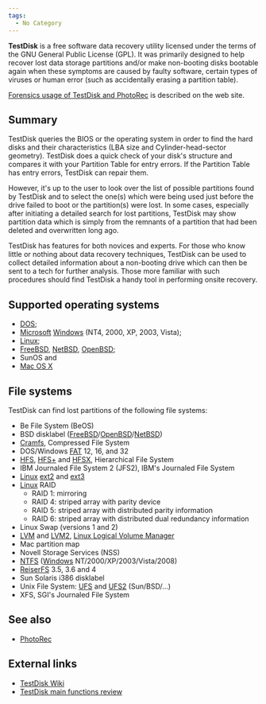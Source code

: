 ```yaml
---
tags:
  - No Category
---
```

**TestDisk** is a free software data recovery utility licensed under the
terms of the GNU General Public License (GPL). It was primarily designed
to help recover lost data storage partitions and/or make non-booting
disks bootable again when these symptoms are caused by faulty software,
certain types of viruses or human error (such as accidentally erasing a
partition table).

[Forensics usage of TestDisk and
PhotoRec](http://www.cgsecurity.org/wiki/TestDisk_%26_PhotoRec_in_various_digital_forensics_testcase)
is described on the web site.

## Summary

TestDisk queries the BIOS or the operating system in order to find the
hard disks and their characteristics (LBA size and Cylinder-head-sector
geometry). TestDisk does a quick check of your disk's structure and
compares it with your Partition Table for entry errors. If the Partition
Table has entry errors, TestDisk can repair them.

However, it's up to the user to look over the list of possible
partitions found by TestDisk and to select the one(s) which were being
used just before the drive failed to boot or the partition(s) were lost.
In some cases, especially after initiating a detailed search for lost
partitions, TestDisk may show partition data which is simply from the
remnants of a partition that had been deleted and overwritten long ago.

TestDisk has features for both novices and experts. For those who know
little or nothing about data recovery techniques, TestDisk can be used
to collect detailed information about a non-booting drive which can then
be sent to a tech for further analysis. Those more familiar with such
procedures should find TestDisk a handy tool in performing onsite
recovery.

## Supported operating systems

- [DOS](dos.md);
- [Microsoft](microsoft.md) [Windows](Windows "wikilink") (NT4,
  2000, XP, 2003, Vista);
- [Linux](linux.md);
- [FreeBSD](freebsd.md), [NetBSD](NetBSD "wikilink"),
  [OpenBSD](openbsd.md);
- SunOS and
- [Mac OS X](mac_os_x.md)

## File systems

TestDisk can find lost partitions of the following file systems:

- Be File System (BeOS)
- BSD disklabel
  ([FreeBSD](freebsd.md)/[OpenBSD](openbsd.md)/[NetBSD](NetBSD "wikilink"))
- [Cramfs](cramfs.md), Compressed File System
- DOS/Windows [FAT](fat.md) 12, 16, and 32
- [HFS](hfs.md), [HFS+](hfs+.md) and
  [HFSX](hfs+.md), Hierarchical File System
- IBM Journaled File System 2 (JFS2), IBM's Journaled File System
- [Linux](linux.md) [ext2](ext2 "wikilink") and
  [ext3](ext3.md)
- [Linux](linux.md) RAID
  - RAID 1: mirroring
  - RAID 4: striped array with parity device
  - RAID 5: striped array with distributed parity information
  - RAID 6: striped array with distributed dual redundancy information
- Linux Swap (versions 1 and 2)
- [LVM](linux_logical_volume_manager_(lvm).md) and
  [LVM2](linux_logical_volume_manager_(lvm).md), [Linux Logical
  Volume Manager](linux_logical_volume_manager_(lvm).md)
- Mac partition map
- Novell Storage Services (NSS)
- [NTFS](ntfs.md) ([Windows](Windows "wikilink")
  NT/2000/XP/2003/Vista/2008)
- [ReiserFS](reiserfs.md) 3.5, 3.6 and 4
- Sun Solaris i386 disklabel
- Unix File System: [UFS](unix_file_system.md) and
  [UFS2](unix_file_system.md) (Sun/BSD/...)
- XFS, SGI's Journaled File System

## See also

- [PhotoRec](photorec.md)

## External links

- [TestDisk Wiki](http://www.cgsecurity.org/wiki/TestDisk)
- [TestDisk main functions
  review](http://howtorecover.me/cgsecurity-testdisk-partition-recovery-windows-app-review)